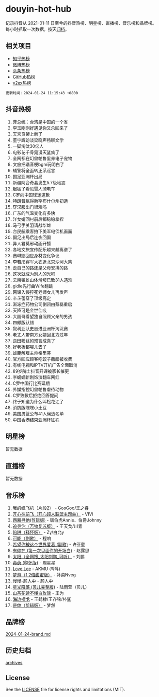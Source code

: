 # douyin-hot-hub

记录抖音从 2021-01-11 日至今的抖音热榜、明星榜、直播榜、音乐榜和品牌榜。每小时抓取一次数据，按天[归档](archives)。

## 相关项目

- [知乎热榜](https://github.com/lonnyzhang423/zhihu-hot-hub)
- [微博热榜](https://github.com/lonnyzhang423/weibo-hot-hub)
- [头条热榜](https://github.com/lonnyzhang423/toutiao-hot-hub)
- [GitHub热榜](https://github.com/lonnyzhang423/github-hot-hub)
- [v2ex热榜](https://github.com/lonnyzhang423/v2ex-hot-hub)


`更新时间：2024-01-24 11:15:43 +0800`

## 抖音热榜

1. 菲总统：台湾是中国的一个省
1. 李玉刚刚好遇见你又杀回来了
1. 天宫货架上新了
1. 董宇辉访谈梁晓声畅聊文学
1. 一脚淘汰30亿人
1. 电影花千骨霓漫天鲨疯了
1. 全网都在幻兽帕鲁里养电子宠物
1. 文旅把谐音梗bgm玩明白了
1. 辅警将全面转正系谣言
1. 国足亚洲杯出局
1. 新疆阿合奇县发生5.7级地震
1. 起猛了看见雪人骑电车
1. C罗向中国球迷道歉
1. 特朗普赢得新罕布什尔州初选
1. 穿汉服出门很难吗
1. 广东的气温变化有多快
1. 洋女婿回村前后都稳稳拿捏
1. 马弓手关羽请战华雄
1. 台民航乘客拍下美军电侦机画面
1. 国足出局后连夜回国
1. 异人君莫邪动画开播
1. 各地文旅宣传配乐越来越离谱了
1. 赛琳娜回应身材变化争议
1. 李若彤穿军大衣逛北京沙河大集
1. 走自己的路还是父母安排的路
1. 这次就成为别人的光吧
1. 云南镇雄山体滑坡已致31人遇难
1. gidle先行曲Wife翻跳
1. 网课入侵猝死老师女儿再发声
1. 辛芷蕾穿了顶级高定
1. 渐冻症药物公司倒闭由蔡磊重启
1. 天降可是金世佳哎
1. 大圆哥看望独自照顾父亲的男孩
1. 四郎版认错
1. 叙利亚队史首进亚洲杯淘汰赛
1. 老丈人带南方女婿回北方过年
1. 良田粉丝的预言成真了
1. 好老板都哪儿去了
1. 雄鹿解雇主帅格里芬
1. 官方回应顾客吃饺子蘸醋被收费
1. 有线电视和IPTV开机广告全面取消
1. 89岁院士抖音开课被家长催更
1. 李蠕蠕新剧饰演翻车网红
1. C罗中国行比赛延期
1. 外媒指控幻兽帕鲁虐待动物
1. C罗致歉后拒绝回答提问
1. 终于知道为什么叫松花江了
1. 消防版嘿嘿小土豆
1. 美国男篮公布41人候选名单
1. 中国香港结束亚洲杯征程

## 明星榜

暂无数据

## 直播榜

暂无数据

## 音乐榜

1. [我的纸飞机（片段2）](https://sf86-cdn-tos.douyinstatic.com/obj/tos-cn-ve-2774/oM2ZrKcg2CD5AeRB2gkeXOFB1IxAGJdZPazYHf) - GooGoo/王之睿
1. [开心往前飞（开心超人联盟主题曲）](https://sf86-cdn-tos.douyinstatic.com/obj/tos-cn-ve-2774/9d8fb7c82cf1421fb93a9fe925275e0a) - VIVI
1. [西厢寻他(剪辑版)](https://sf86-cdn-tos.douyinstatic.com/obj/tos-cn-ve-2774/oUsAVfAQKlRNxEv5qxvIB8o5qmIWUcXbzJKJhw) - 唐伯虎Annie、伯爵Johnny
1. [追寻你（万物复苏版）](https://sf3-cdn-tos.douyinstatic.com/obj/tos-cn-ve-2774/oYeAZJsbjIDit9APmBg8u6uDUQnHmoCf3gbo74) - 王天戈/川青
1. [陷阱（释怀版）](https://sf6-cdn-tos.douyinstatic.com/obj/tos-cn-ve-2774/oE8C21LeZrzKLDFfQYgMzx4GAIHageG5IzayY7) - Zy/白允y
1. [可能（副歌）](https://sf86-cdn-tos.douyinstatic.com/obj/tos-cn-ve-2774/cde1731888894259b333569393c2fb51) - 程响
1. [希望你被这个世界爱着 (副歌)](https://sf86-cdn-tos.douyinstatic.com/obj/tos-cn-ve-2774/oUHCmWQfZlE3QQBKBeD8rCFLpJzPgCpImhsxMt) - 许亚童
1. [有你在 (第一次见面你的开场白)](https://sf3-cdn-tos.douyinstatic.com/obj/tos-cn-ve-2774/oAthrQ3ClJBfI57uBoFEgNDYtNCZ0TSYQQfxQ0) - 赵露思
1. [太阳（全网搜_太阳刘鹏_可听）](https://sf3-cdn-tos.douyinstatic.com/obj/tos-cn-ve-2774/ogWbyIQnlBFImVbeDocRdCIYtBHlbJXgfZMvgz) - 刘鹏
1. [毒药 (释怀版)](https://sf3-cdn-tos.douyinstatic.com/obj/tos-cn-ve-2774/oYILMEAzspdZBIzy4frJNB8ZHPHWAhiwowd4Ad) - 周星星
1. [Love Lee](https://sf86-cdn-tos.douyinstatic.com/obj/tos-cn-ve-2774/o05GbkJGbCBTdDnMtB0fwOYgkeZp23vrWQDQBS) - AKMU (악뮤)
1. [梦游（1.2倍甜蜜版）](https://sf6-cdn-tos.douyinstatic.com/obj/tos-cn-ve-2774/o4gyAUm8hwufoEABmwVIiQtHsFuGzAEEWtNMzo) - 补菜Nveg
1. [慢慢-颜人中](https://sf86-cdn-tos.douyinstatic.com/obj/tos-cn-ve-2774/ocjHNfBXdBxQNC8ZGAeoLMFTUgtBg8bkExunDC) - 颜人中
1. [星光降落 (贝儿完整版)](https://sf3-cdn-tos.douyinstatic.com/obj/tos-cn-ve-2774/okwB9hAwyAtsFFkFBzAX1hOOfQuIoMNs0W2Mwr) - 陆雨萱（贝儿）
1. [山茶花读不懂白玫瑰](https://sf3-cdn-tos.douyinstatic.com/obj/tos-cn-ve-2774/osfn8B7DktrRHEPJgPCfDbw7QDQEkwC16BxZg9) - 王为
1. [海边探戈](https://sf86-cdn-tos.douyinstatic.com/obj/tos-cn-ve-2774/os9gE0VQCGqt6VQkZDyBBYvfSDY0QFe3vVmubn) - 王鹤棣/王齐铭/朴鲨
1. [是你（剪辑版）](https://sf3-cdn-tos.douyinstatic.com/obj/tos-cn-ve-2774/46019dae783c4c969944217fe1cfafc4) - 梦然

## 品牌榜

[2024-01-24-brand.md](archives/2024-01-24-brand.md)

## 历史归档

[archives](archives)

## License

See the [LICENSE](LICENSE) file for license rights and limitations (MIT).

